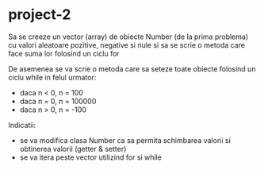 # project-2
Sa se creeze un vector (array) de obiecte Number (de la prima problema) cu valori aleatoare pozitive, 
negative si nule si sa se scrie o metoda care face suma lor folosind un ciclu for

De asemenea se va scrie o metoda care sa seteze toate obiecte folosind un ciclu while in felul urmator: 

- daca n < 0, n = 100
- daca n = 0, n = 100000
- daca n > 0, n = -100

Indicatii:
  - se va modifica clasa Number ca sa permita schimbarea valorii si obtinerea valorii (getter & setter)
  - se va itera peste vector utilizind for si  while
